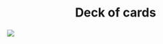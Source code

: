 <h1 align="center">Deck of cards</h1>
<h3 align="center"></h3>
<img src="https://drive.google.com/uc?id=1ksO8gYAc8s4L3rAukqEIAPrxJFDCS__g"/>
